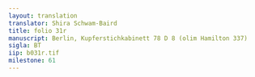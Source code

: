 ```yaml
---
layout: translation
translator: Shira Schwam-Baird
title: folio 31r
manuscript: Berlin, Kupferstichkabinett 78 D 8 (olim Hamilton 337)
sigla: BT
iip: b031r.tif
milestone: 61
---
```

